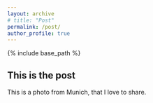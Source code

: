 ```yaml
---
layout: archive
# title: "Post"
permalink: /post/
author_profile: true
---
```

{% include base_path %}

## This is the post

This is a photo from Munich, that I love to share.


